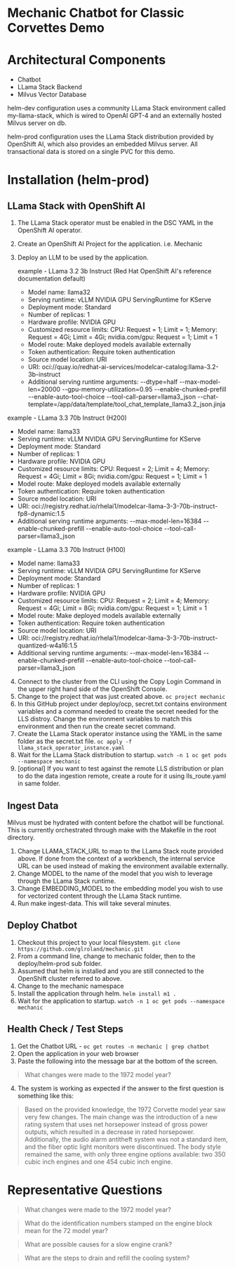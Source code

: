 # Mechanic Chatbot for Classic Corvettes Demo

# Architectural Components
- Chatbot
- LLama Stack Backend
- Milvus Vector Database

helm-dev configuration uses a community LLama Stack environment called my-llama-stack, which is wired to OpenAI GPT-4 and an externally hosted Milvus server on db.

helm-prod configuration uses the LLama Stack distribution provided by OpenShift AI, which also provides an embedded Milvus server.  All transactional data is stored on a single PVC for this demo.

# Installation (helm-prod)

## LLama Stack with OpenShift AI

1. The LLama Stack operator must be enabled in the DSC YAML in the OpenShift AI operator.
2. Create an OpenShift AI Project for the application.  i.e. Mechanic
3. Deploy an LLM to be used by the application. 

    example - LLama 3.2 3b Instruct (Red Hat OpenShift AI's reference documentation default)
    - Model name: llama32
    - Serving runtime: vLLM NVIDIA GPU ServingRuntime for KServe
    - Deployment mode: Standard
    - Number of replicas: 1
    - Hardware profile: NVIDIA GPU
    - Customized resource limits:  CPU: Request = 1; Limit = 1; Memory: Request = 4Gi; Limit = 4Gi; nvidia.com/gpu: Request = 1; Limit = 1
    - Model route: Make deployed models available externally
    - Token authentication: Require token authentication
    - Source model location: URI
    - URI: oci://quay.io/redhat-ai-services/modelcar-catalog:llama-3.2-3b-instruct
    - Additional serving runtime arguments:
    --dtype=half
    --max-model-len=20000
    --gpu-memory-utilization=0.95
    --enable-chunked-prefill
    --enable-auto-tool-choice
    --tool-call-parser=llama3_json
    --chat-template=/app/data/template/tool_chat_template_llama3.2_json.jinja

example - LLama 3.3 70b Instruct (H200)
- Model name: llama33
- Serving runtime: vLLM NVIDIA GPU ServingRuntime for KServe
- Deployment mode: Standard
- Number of replicas: 1
- Hardware profile: NVIDIA GPU
- Customized resource limits:  CPU: Request = 2; Limit = 4; Memory: Request = 4Gi; Limit = 8Gi; nvidia.com/gpu: Request = 1; Limit = 1
- Model route: Make deployed models available externally
- Token authentication: Require token authentication
- Source model location: URI
- URI: oci://registry.redhat.io/rhelai1/modelcar-llama-3-3-70b-instruct-fp8-dynamic:1.5
- Additional serving runtime arguments:
--max-model-len=16384
--enable-chunked-prefill
--enable-auto-tool-choice
--tool-call-parser=llama3_json

example - LLama 3.3 70b Instruct (H100)
- Model name: llama33
- Serving runtime: vLLM NVIDIA GPU ServingRuntime for KServe
- Deployment mode: Standard
- Number of replicas: 1
- Hardware profile: NVIDIA GPU
- Customized resource limits:  CPU: Request = 2; Limit = 4; Memory: Request = 4Gi; Limit = 8Gi; nvidia.com/gpu: Request = 1; Limit = 1
- Model route: Make deployed models available externally
- Token authentication: Require token authentication
- Source model location: URI
- URI: oci://registry.redhat.io/rhelai1/modelcar-llama-3-3-70b-instruct-quantized-w4a16:1.5
- Additional serving runtime arguments:
--max-model-len=16384
--enable-chunked-prefill
--enable-auto-tool-choice
--tool-call-parser=llama3_json

4. Connect to the cluster from the CLI using the Copy Login Command in the upper right hand side of the OpenShift Console.
5. Change to the project that was just created above.   `oc project mechanic`
6. In this GitHub project under deploy/ocp, secret.txt contains environment variables and a command needed to create the secret needed for the LLS distroy.  Change the environment variables to match this environment and then run the create secret command.
7. Create the LLama Stack operator instance using the YAML in the same folder as the secret.txt file.  `oc apply -f llama_stack_operator_instance.yaml`
8. Wait for the LLama Stack distribution to startup.  `watch -n 1 oc get pods --namespace mechanic`
9. [optional] If you want to test against the remote LLS distribution or plan to do the data ingestion remote, create a route for it using lls_route.yaml in same folder.

## Ingest Data

Milvus must be hydrated with content before the chatbot will be functional.  This is currently orchestrated through make with the Makefile in the root directory.

1. Change LLAMA_STACK_URL to map to the LLama Stack route provided above.  If done from the context of a workbench, the internal service URL can be used instead of making the environment available externally.
2. Change MODEL to the name of the model that you wish to leverage through the LLama Stack runtime.
3. Change EMBEDDING_MODEL to the embedding model you wish to use for vectorized content through the LLama Stack runtime.
4. Run make ingest-data.  This will take several minutes.

## Deploy Chatbot

1. Checkout this project to your local filesystem.  `git clone https://github.com/glroland/mechanic.git`
2. From a command line, change to mechanic folder, then to the deploy/helm-prod sub folder.
3. Assumed that helm is installed and you are still connected to the OpenShift cluster referred to above.
4. Change to the mechanic namespace
5. Install the application through helm.  `helm install m1 .`
6. Wait for the application to startup.  `watch -n 1 oc get pods --namespace mechanic`

## Health Check / Test Steps

1. Get the Chatbot URL - `oc get routes -n mechanic | grep chatbot`
2. Open the application in your web browser
3. Paste the following into the message bar at the bottom of the screen.

> What changes were made to the 1972 model year?

4. The system is working as expected if the answer to the first question is something like this:

> Based on the provided knowledge, the 1972 Corvette model year saw very few changes. The main change was the introduction of a new rating system that uses net horsepower instead of gross power outputs, which resulted in a decrease in rated horsepower. Additionally, the audio alarm antitheft system was not a standard item, and the fiber optic light monitors were discontinued. The body style remained the same, with only three engine options available: two 350 cubic inch engines and one 454 cubic inch engine.

# Representative Questions

> What changes were made to the 1972 model year?

> What do the identification numbers stamped on the engine block mean for the 72 model year?

> What are possible causes for a slow engine crank?

> What are the steps to drain and refill the cooling system?
